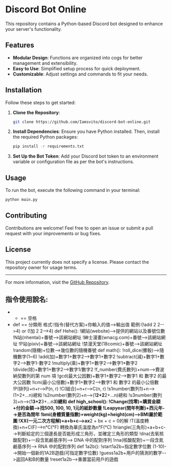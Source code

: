 # Discord Bot Online

This repository contains a Python-based Discord bot designed to enhance your server's functionality.

## Features

- **Modular Design**: Functions are organized into cogs for better management and extensibility.
- **Easy to Use**: Simplified setup process for quick deployment.
- **Customizable**: Adjust settings and commands to fit your needs.

## Installation

Follow these steps to get started:

1. **Clone the Repository**:
   ```bash
   git clone https://github.com/Iamsvito/discord-bot-online.git
   ```

2. **Install Dependencies**:
   Ensure you have Python installed. Then, install the required Python packages:
   ```bash
   pip install -r requirements.txt
   ```

3. **Set Up the Bot Token**:
   Add your Discord bot token to an environment variable or configuration file as per the bot's instructions.

## Usage

To run the bot, execute the following command in your terminal:
```bash
python main.py
```

## Contributing

Contributions are welcome! Feel free to open an issue or submit a pull request with your improvements or bug fixes.

## License

This project currently does not specify a license. Please contact the repository owner for usage terms.

---

For more information, visit the [GitHub Repository](https://github.com/Iamsvito/discord-bot-online).

## 指令使用說名:
- + == 空格
- def == 分類用
格式:!指令(替代方案)+你輸入的值-->輸出值
範例:(!add 2 2-->4) or (!加 2 2-->4)
def Hehe():
	!網站(website)-->提供的網站以及番號位數
	!N站(nhentai)+番號-->該網站網址
	!紳士漫畫(wnacg.com)+番號-->該網站網址
	!P站(pixiv)+番號-->該網站網址
	!禁漫天堂(18comic)+番號-->該網站網址
	!random(隨機)+位數-->幾位數的隨機番號
def math():
	!roll_dice(擲骰)-->隨機數字(1~6)
	!add(加)+數字1+數字2-->數字1+數字2
	!subtract(減)+數字1+數字2-->數字1-數字2
	!multiply(乘)+數字1+數字2-->數字1*數字2
	!divide(除)+數字1+數字2-->數字1/數字2
	!f_number(費氏數列)+num-->費波納契數列的第 num 項
	!gcd(最大公因數)+數字1+數字2-->數字1 和 數字2 的最大公因數
	!lcm(最小公倍數)+數字1+數字2-->數字1 和 數字2 的最小公倍數
	!P(排列)+n+r-->P(n, r)
	!C(組合)+n+r-->C(n, r)
	!s1number(數列1)+n-->(1+2+...n)總和
	!s2number(數列2)+n-->(1**2+2**2+...n)總和
	!s3number(數列3)+n-->(1**3+2**3+...n**3)總和
def high_school():
	!Change(找零)+購買金額+付的金額-->找500, 100, 10, 1元的紙鈔數量
	!Leapyear(閏年判斷)+西元年-->是否為閏年
	!bmi(身體質量指數)+weight(kg)+height(cm)-->BMI屬於範圍
	!XX(一元二次方程解)+a+b+c-->ax**2 + bx + c = 0的解
	!T(溫度轉換)+n+C(F)-->n°C(°F) 轉換為華氏溫度為n°F(°C)
	!triangle(三角形)+a+b+c-->判斷給定的三個邊長是否能形成三角形，並確定三角形的類型
	!dna(去氧核酸配對)+一段含氮鹼基序列--> DNA 中的配對序列
	!rna(核酸配對)+一段含氮鹼基序列--> RNA 中的配對序列
def 1a2b():
	!start1a2b+指定數字位數 (1-10)-->開始一個新的1A2B遊戲(可指定數字位數)
	!guess1a2b+用戶的猜測的數字-->返回A和B的數量
	!reset1a2b-->重置當前用戶的遊戲
